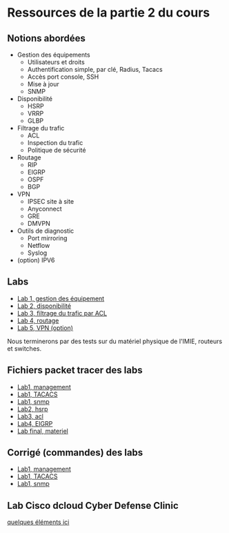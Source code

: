 # Ressources de la partie 2 du cours

## Notions abordées

- Gestion des équipements
  - Utilisateurs et droits
  - Authentification simple, par clé, Radius, Tacacs
  - Accès port console, SSH
  - Mise à jour
  - SNMP
- Disponibilité
  - HSRP
  - VRRP
  - GLBP
- Filtrage du trafic
  - ACL
  - Inspection du trafic
  - Politique de sécurité
- Routage
  - RIP
  - EIGRP
  - OSPF
  - BGP
- VPN
  - IPSEC site à site
  - Anyconnect
  - GRE
  - DMVPN
- Outils de diagnostic
  - Port mirroring
  - Netflow
  - Syslog
- (option) IPV6

## Labs

- [Lab 1, gestion des équipement](lab1management.md)
- [Lab 2, disponibilité](lab2disponibilite.md)
- [Lab 3, filtrage du trafic par ACL](lab3acl.md)
- [Lab 4, routage](lab4routage.md)
- [Lab 5, VPN (option)](lab5vpn.md)

Nous terminerons par des tests sur du matériel physique de l'IMIE, routeurs et switches.

## Fichiers packet tracer des labs

- [Lab1, management](lab1management.kt)
- [Lab1, TACACS](lab1tacacs.pkt)
- [Lab1, snmp](lab1snmp.pkt)
- [Lab2, hsrp](lab2hsrp.pkt)
- [Lab3, acl](lab3acl.pkt)
- [Lab4, EIGRP](lab4routage.md)
- [Lab final, materiel](labfinalmateriel.pkt)

## Corrigé (commandes) des labs

- [Lab1, management](lab1managementcommandes.md)
- [Lab1, TACACS](lab1tacacscommandes.md)
- [Lab1, snmp](lab1snmpcommandes.md)

## Lab Cisco dcloud Cyber Defense Clinic

[quelques éléments ici](labciscocyberdefenseclinic.md)

